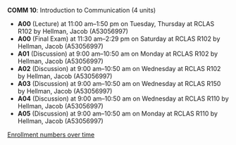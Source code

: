 **COMM 10**: Introduction to Communication (4 units)

- **A00** (Lecture) at 11:00 am–1:50 pm on Tuesday, Thursday at RCLAS R102 by Hellman, Jacob (A53056997)
- **A00** (Final Exam) at 11:30 am–2:29 pm on Saturday at RCLAS R102 by Hellman, Jacob (A53056997)
- **A01** (Discussion) at 9:00 am–10:50 am on Monday at RCLAS R102 by Hellman, Jacob (A53056997)
- **A02** (Discussion) at 9:00 am–10:50 am on Wednesday at RCLAS R102 by Hellman, Jacob (A53056997)
- **A03** (Discussion) at 9:00 am–10:50 am on Wednesday at RCLAS R150 by Hellman, Jacob (A53056997)
- **A04** (Discussion) at 9:00 am–10:50 am on Wednesday at RCLAS R110 by Hellman, Jacob (A53056997)
- **A05** (Discussion) at 9:00 am–10:50 am on Monday at RCLAS R110 by Hellman, Jacob (A53056997)

[Enrollment numbers over time](./COMM10.tsv)
